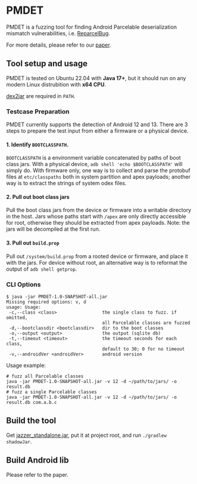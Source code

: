 # PMDET
PMDET is a fuzzing tool for finding Android Parcelable deserialization mismatch vulnerabilities, i.e. [ReparcelBug](https://github.com/michalbednarski/ReparcelBug).

For more details, please refer to our [paper]().

## Tool setup and usage

PMDET is tested on Ubuntu 22.04 with **Java 17+**, but it should run on any modern Linux distrubition with **x64 CPU**.

[dex2jar](https://github.com/pxb1988/dex2jar) are required in `PATH`.

### Testcase Preparation
PMDET currently supports the detection of Android 12 and 13.
There are 3 steps to prepare the test input from either a firmware or a physical device.


#### 1. Identify `BOOTCLASSPATH`.
`BOOTCLASSPATH` is a environment variable concatenated by paths of boot class jars.
With a physical device, `adb shell 'echo $BOOTCLASSPATH'` will simply do.
With firmware only, one way is to collect and parse the protobuf files at `etc/classpaths` both in system partition and apex payloads; another way is to extract the strings of system odex files.

#### 2. Pull out boot class jars
Pull the boot class jars from the device or firmware into a writable directory in the host.
Jars whose paths start with `/apex` are only directly accessible for root, otherwise they should be extracted from apex payloads.
Note: the jars will be decompiled at the first run.

#### 3. Pull out `build.prop`
Pull out `/system/build.prop` from a rooted device or firmware, and place it with the jars.
For device without root, an alternative way is to reformat the output of `adb shell getprop`.


### CLI Options
```shell
$ java -jar PMDET-1.0-SNAPSHOT-all.jar
Missing required options: v, d
usage: Usage:
 -c,--class <class>                 the single class to fuzz. if omitted,
                                    all Parcelable classes are fuzzed
 -d,--bootclassdir <bootclassdir>   dir to the boot classes
 -o,--output <output>               the output (sqlite db)
 -t,--timeout <timeout>             the timeout seconds for each class,
                                    default to 30; 0 for no timeout
 -v,--androidVer <androidVer>       android version
```

Usage example:
```shell
# fuzz all Parcelable classes
java -jar PMDET-1.0-SNAPSHOT-all.jar -v 12 -d ~/path/to/jars/ -o result.db
# fuzz a single Parcelable classes
java -jar PMDET-1.0-SNAPSHOT-all.jar -v 12 -d ~/path/to/jars/ -o result.db com.a.b.c
```

## Build the tool
Get [jazzer_standalone.jar](https://github.com/CodeIntelligenceTesting/jazzer/releases), put it at project root, and run `./gradlew shadowJar`.

## Build Android lib
Please refer to the paper.

